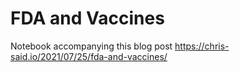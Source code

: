 # FDA and Vaccines
Notebook accompanying this blog post
https://chris-said.io/2021/07/25/fda-and-vaccines/